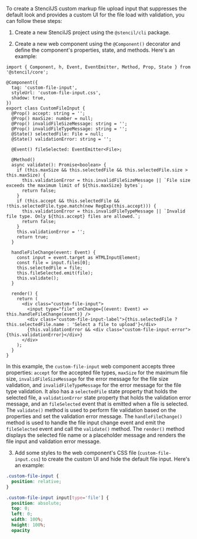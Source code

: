 To create a StencilJS custom markup file upload input that suppresses the default look and provides a custom UI for the file load with validation, you can follow these steps:

1. Create a new StencilJS project using the `@stencil/cli` package.

2. Create a new web component using the `@Component()` decorator and define the component's properties, state, and methods. Here's an example:

```tsx
import { Component, h, Event, EventEmitter, Method, Prop, State } from '@stencil/core';

@Component({
  tag: 'custom-file-input',
  styleUrl: 'custom-file-input.css',
  shadow: true,
})
export class CustomFileInput {
  @Prop() accept: string = '';
  @Prop() maxSize: number = null;
  @Prop() invalidFileSizeMessage: string = '';
  @Prop() invalidFileTypeMessage: string = '';
  @State() selectedFile: File = null;
  @State() validationError: string = '';

  @Event() fileSelected: EventEmitter<File>;

  @Method()
  async validate(): Promise<boolean> {
    if (this.maxSize && this.selectedFile && this.selectedFile.size > this.maxSize) {
      this.validationError = this.invalidFileSizeMessage || `File size exceeds the maximum limit of ${this.maxSize} bytes`;
      return false;
    }
    if (this.accept && this.selectedFile && !this.selectedFile.type.match(new RegExp(this.accept))) {
      this.validationError = this.invalidFileTypeMessage || `Invalid file type. Only ${this.accept} files are allowed.`;
      return false;
    }
    this.validationError = '';
    return true;
  }

  handleFileChange(event: Event) {
    const input = event.target as HTMLInputElement;
    const file = input.files[0];
    this.selectedFile = file;
    this.fileSelected.emit(file);
    this.validate();
  }

  render() {
    return (
      <div class="custom-file-input">
        <input type="file" onChange={(event: Event) => this.handleFileChange(event)} />
        <div class="custom-file-input-label">{this.selectedFile ? this.selectedFile.name : 'Select a file to upload'}</div>
        {this.validationError && <div class="custom-file-input-error">{this.validationError}</div>}
      </div>
    );
  }
}
```

In this example, the `custom-file-input` web component accepts three properties: `accept` for the accepted file types, `maxSize` for the maximum file size, `invalidFileSizeMessage` for the error message for the file size validation, and `invalidFileTypeMessage` for the error message for the file type validation. It also has a `selectedFile` state property that holds the selected file, a `validationError` state property that holds the validation error message, and an `fileSelected` event that is emitted when a file is selected. The `validate()` method is used to perform file validation based on the properties and set the validation error message. The `handleFileChange()` method is used to handle the file input change event and emit the `fileSelected` event and call the `validate()` method. The `render()` method displays the selected file name or a placeholder message and renders the file input and validation error message.

3. Add some styles to the web component's CSS file (`custom-file-input.css`) to create the custom UI and hide the default file input. Here's an example:

```css
.custom-file-input {
  position: relative;
}

.custom-file-input input[type='file'] {
  position: absolute;
  top: 0;
  left: 0;
  width: 100%;
  height: 100%;
  opacity
